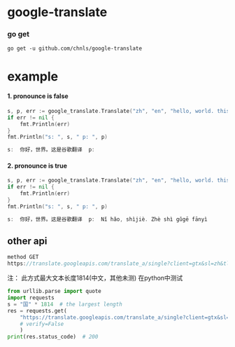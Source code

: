 # google-translate


### go get
```shell
go get -u github.com/chnls/google-translate
```

# example

#### 1. pronounce is false
```go
s, p, err := google_translate.Translate("zh", "en", "hello, world. this is google translate", false)
if err != nil {
    fmt.Println(err)
}
fmt.Println("s: ", s, " p: ", p)
```
```go
s:  你好，世界。这是谷歌翻译  p:  
```

#### 2. pronounce is true
```go
s, p, err := google_translate.Translate("zh", "en", "hello, world. this is google translate", true)
if err != nil {
    fmt.Println(err)
}
fmt.Println("s: ", s, " p: ", p)
```
```go
s:  你好，世界。这是谷歌翻译  p:  Nǐ hǎo, shìjiè. Zhè shì gǔgē fānyì
```

## other api
```go
method GET
https://translate.googleapis.com/translate_a/single?client=gtx&sl=zh&tl=en&dt=t&q=xxxx
```
注： 此方式最大文本长度1814(中文，其他未测)
在python中测试

```python
from urllib.parse import quote
import requests
s = "国" * 1814  # the largest length
res = requests.get(
    "https://translate.googleapis.com/translate_a/single?client=gtx&sl=zh&tl=en&dt=t&q={}".format(quote(s)),
    # verify=False
    )
print(res.status_code)  # 200
```